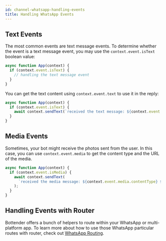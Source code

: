 ```yaml
---
id: channel-whatsapp-handling-events
title: Handling WhatsApp Events
---
```


## Text Events

The most common events are text message events. To determine whether the event is a text message event, you may use the `context.event.isText` boolean value:

```js
async function App(context) {
  if (context.event.isText) {
    // handling the text message event
  }
}
```

You can get the text content using `context.event.text` to use it in the reply:

```js
async function App(context) {
  if (context.event.isText) {
    await context.sendText(`received the text message: ${context.event.text}`);
  }
}
```

## Media Events

Sometimes, your bot might receive the photos sent from the user. In this case, you can use `context.event.media` to get the content type and the URL of the media.

```js
async function App(context) {
  if (context.event.isMedia) {
    await context.sendText(
      `received the media message: ${context.event.media.contentType} ${context.event.media.url}`
    );
  }
}
```

## Handling Events with Router

Bottender offers a bunch of helpers to route within your WhatsApp or multi-platform app. To learn more about how to use those WhatsApp particular routes with router, check out [WhatsApp Routing](channel-whatsapp-routing.md).
